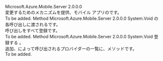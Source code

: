 <Type Name="IAppConfiguration" FullName="Microsoft.Azure.Mobile.Server.Config.IAppConfiguration">
  <TypeSignature Language="C#" Value="public interface IAppConfiguration" />
  <TypeSignature Language="ILAsm" Value=".class public interface auto ansi abstract IAppConfiguration" />
  <TypeSignature Language="DocId" Value="T:Microsoft.Azure.Mobile.Server.Config.IAppConfiguration" />
  <TypeSignature Language="VB.NET" Value="Public Interface IAppConfiguration" />
  <TypeSignature Language="F#" Value="type IAppConfiguration = interface" />
  <AssemblyInfo>
    <AssemblyName>Microsoft.Azure.Mobile.Server</AssemblyName>
    <AssemblyVersion>2.0.0.0</AssemblyVersion>
  </AssemblyInfo>
  <Interfaces />
  <Docs>
    <summary>
            変更するためのメカニズムを提供、<see cref="T:System.Web.Http.HttpConfiguration" />モバイル アプリのです。
            </summary>
    <remarks>To be added.</remarks>
  </Docs>
  <Members>
    <Member MemberName="ApplyTo">
      <MemberSignature Language="C#" Value="public void ApplyTo (System.Web.Http.HttpConfiguration config);" />
      <MemberSignature Language="ILAsm" Value=".method public hidebysig newslot virtual instance void ApplyTo(class System.Web.Http.HttpConfiguration config) cil managed" />
      <MemberSignature Language="DocId" Value="M:Microsoft.Azure.Mobile.Server.Config.IAppConfiguration.ApplyTo(System.Web.Http.HttpConfiguration)" />
      <MemberSignature Language="VB.NET" Value="Public Sub ApplyTo (config As HttpConfiguration)" />
      <MemberSignature Language="F#" Value="abstract member ApplyTo : System.Web.Http.HttpConfiguration -&gt; unit" Usage="iAppConfiguration.ApplyTo config" />
      <MemberType>Method</MemberType>
      <AssemblyInfo>
        <AssemblyName>Microsoft.Azure.Mobile.Server</AssemblyName>
        <AssemblyVersion>2.0.0.0</AssemblyVersion>
      </AssemblyInfo>
      <ReturnValue>
        <ReturnType>System.Void</ReturnType>
      </ReturnValue>
      <Parameters>
        <Parameter Name="config" Type="System.Web.Http.HttpConfiguration" />
      </Parameters>
      <Docs>
        <param name="config"><see cref="T:System.Web.Http.HttpConfiguration" />の各呼び出しに渡される<see cref="M:Microsoft.Azure.Mobile.Server.Config.IMobileAppExtensionConfigProvider.Initialize(System.Web.Http.HttpConfiguration)" />です。</param>
        <summary>
            呼び出し<see cref="M:Microsoft.Azure.Mobile.Server.Config.IMobileAppExtensionConfigProvider.Initialize(System.Web.Http.HttpConfiguration)" />をすべて登録<see cref="T:Microsoft.Azure.Mobile.Server.Config.IMobileAppExtensionConfigProvider" />です。
            </summary>
        <remarks>To be added.</remarks>
      </Docs>
    </Member>
    <Member MemberName="RegisterConfigProvider">
      <MemberSignature Language="C#" Value="public void RegisterConfigProvider (Microsoft.Azure.Mobile.Server.Config.IMobileAppExtensionConfigProvider provider);" />
      <MemberSignature Language="ILAsm" Value=".method public hidebysig newslot virtual instance void RegisterConfigProvider(class Microsoft.Azure.Mobile.Server.Config.IMobileAppExtensionConfigProvider provider) cil managed" />
      <MemberSignature Language="DocId" Value="M:Microsoft.Azure.Mobile.Server.Config.IAppConfiguration.RegisterConfigProvider(Microsoft.Azure.Mobile.Server.Config.IMobileAppExtensionConfigProvider)" />
      <MemberSignature Language="VB.NET" Value="Public Sub RegisterConfigProvider (provider As IMobileAppExtensionConfigProvider)" />
      <MemberSignature Language="F#" Value="abstract member RegisterConfigProvider : Microsoft.Azure.Mobile.Server.Config.IMobileAppExtensionConfigProvider -&gt; unit" Usage="iAppConfiguration.RegisterConfigProvider provider" />
      <MemberType>Method</MemberType>
      <AssemblyInfo>
        <AssemblyName>Microsoft.Azure.Mobile.Server</AssemblyName>
        <AssemblyVersion>2.0.0.0</AssemblyVersion>
      </AssemblyInfo>
      <ReturnValue>
        <ReturnType>System.Void</ReturnType>
      </ReturnValue>
      <Parameters>
        <Parameter Name="provider" Type="Microsoft.Azure.Mobile.Server.Config.IMobileAppExtensionConfigProvider" />
      </Parameters>
      <Docs>
        <param name="provider">登録する <see cref="T:Microsoft.Azure.Mobile.Server.Config.IMobileAppExtensionConfigProvider" />。</param>
        <summary>
            追加、<see cref="T:Microsoft.Azure.Mobile.Server.Config.IMobileAppExtensionConfigProvider" />によって呼び出されるプロバイダーの一覧に、<see cref="M:Microsoft.Azure.Mobile.Server.Config.AppConfiguration.ApplyTo(System.Web.Http.HttpConfiguration)" />メソッドです。
            </summary>
        <remarks>To be added.</remarks>
      </Docs>
    </Member>
  </Members>
</Type>